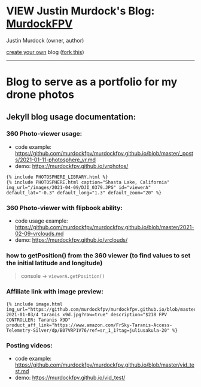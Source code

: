 # VIEW Justin Murdock's Blog: [MurdockFPV](https://murdockfpv.github.io/)

Justin Murdock (owner, author)

[create your own](https://howchoo.com/git/how-to-blog-in-markdown-using-github-and-jekyll-now) blog ([fork this](https://github.com/barryclark/jekyll-now))

___

# Blog to serve as a portfolio for my drone photos

## Jekyll blog usage documentation:

### 360 Photo-viewer usage: 

* code example: https://github.com/murdockfpv/murdockfpv.github.io/blob/master/_posts/2021-01-11-photosphere_vr.md
* demo: https://murdockfpv.github.io/vrphotos/

```
{% include PHOTOSPHERE_LIBRARY.html %}
{% include PHOTOSPHERE.html caption="Shasta Lake, California" img_url="/images/2021-04-09/DJI_0379.JPG" id="viewerA" default_lat="-0.3" default_long="1.3" default_zoom="20" %}
```

### 360 Photo-viewer with flipbook ability:

* code usage example: https://github.com/murdockfpv/murdockfpv.github.io/blob/master/2021-02-09-vrclouds.md
* demo: https://murdockfpv.github.io/vrclouds/

### how to getPosition() from the 360 viewer (to find values to set the initial latitude and longitude)

> console -> `viewerA.getPosition()`

### Affiliate link with image preview:

```
{% include image.html img_url="https://github.com/murdockfpv/murdockfpv.github.io/blob/master/images/list-2021-01-03/4_taranis_x9d.jpg?raw=true" description="$218 FPV CONTROLLER: Taranis X9D" product_aff_link="https://www.amazon.com/FrSky-Taranis-Access-Telemetry-Silver/dp/B07VRP1V76/ref=sr_1_1?tag=juliusakula-20" %}
```

### Posting videos:

* code example: https://github.com/murdockfpv/murdockfpv.github.io/blob/master/vid_test.md
* demo: https://murdockfpv.github.io/vid_test/

